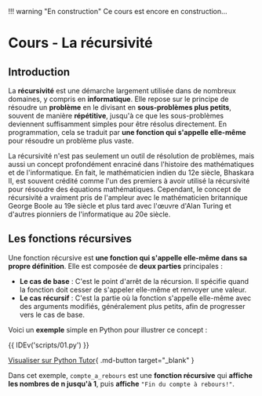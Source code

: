 !!! warning "En construction"
    Ce cours est encore en construction...

# Cours - La récursivité

## Introduction

La **récursivité** est une démarche largement utilisée dans de nombreux domaines, y compris en **informatique**. Elle repose sur le principe de résoudre un **problème** en le divisant en **sous-problèmes plus petits**, souvent de manière **répétitive**, jusqu'à ce que les sous-problèmes deviennent suffisamment simples pour être résolus directement. En programmation, cela se traduit par **une fonction qui s'appelle elle-même** pour résoudre un problème plus vaste.

La récursivité n'est pas seulement un outil de résolution de problèmes, mais aussi un concept profondément enraciné dans l'histoire des mathématiques et de l'informatique. En fait, le mathématicien indien du 12e siècle, Bhaskara II, est souvent crédité comme l'un des premiers à avoir utilisé la récursivité pour résoudre des équations mathématiques. Cependant, le concept de récursivité a vraiment pris de l'ampleur avec le mathématicien britannique George Boole au 19e siècle et plus tard avec l'œuvre d'Alan Turing et d'autres pionniers de l'informatique au 20e siècle.

## Les fonctions récursives

Une fonction récursive est **une fonction qui s'appelle elle-même dans sa propre définition**. Elle est composée de **deux parties** principales :

- **Le cas de base** : C'est le point d'arrêt de la récursion. Il spécifie quand la fonction doit cesser de s'appeler elle-même et renvoyer une valeur.
- **Le cas récursif** : C'est la partie où la fonction s'appelle elle-même avec des arguments modifiés, généralement plus petits, afin de progresser vers le cas de base.

Voici un **exemple** simple en Python pour illustrer ce concept :

{{ IDEv('scripts/01.py') }}

[Visualiser sur Python Tutor](https://pythontutor.com/visualize.html#code=def%20compte_a_rebours%28n%29%3A%0A%20%20%20%20if%20n%20%3C%3D%200%3A%0A%20%20%20%20%20%20%20%20print%28%22Fin%20du%20compte%20%C3%A0%20rebours!%22%29%0A%20%20%20%20else%3A%0A%20%20%20%20%20%20%20%20print%28n%29%0A%20%20%20%20%20%20%20%20compte_a_rebours%28n%20-%201%29%0A%0Acompte_a_rebours%2810%29&cumulative=false&heapPrimitives=nevernest&mode=edit&origin=opt-frontend.js&py=3&rawInputLstJSON=%5B%5D&textReferences=false){ .md-button target="_blank" }

Dans cet exemple, `compte_a_rebours` est une **fonction récursive** qui **affiche les nombres de n jusqu'à 1**, puis **affiche** `"Fin du compte à rebours!"`.